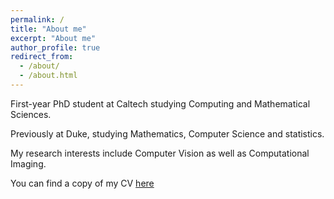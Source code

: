 ```yaml
---
permalink: /
title: "About me"
excerpt: "About me"
author_profile: true
redirect_from: 
  - /about/
  - /about.html
---
```


First-year PhD student at Caltech studying Computing and Mathematical Sciences. 

Previously at Duke, studying Mathematics, Computer Science and statistics. 

My research interests include Computer Vision as well as Computational Imaging. 

You can find a copy of my CV [here](/files/Brandon_Zhao_CV.pdf)

<!-- Publications
====== -->
